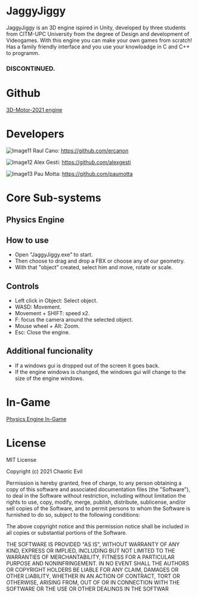 # JaggyJiggy

JaggyJiggy is an 3D engine ispired in Unity, developed by three students from CITM-UPC University from the degree of Design and development of Videogames.
With this engine you can make your own games from scratch! 
Has a family friendly interface and you use your knowloadge in C and C++ to programm.
### DISCONTINUED.

# Github

 <a href="https://github.com/ercanon/3D-Motor-2021">3D-Motor-2021 engine</a> 
 
# Developers

![Image11](docs/raul.jpg)
Raul Cano:  https://github.com/ercanon

![Image12](docs/alex.jpg)
Alex Gesti: https://github.com/alexgesti

![Image13](docs/pau.jpeg)
Pau Motta: https://github.com/paumotta

# Core Sub-systems



## Physics Engine



## How to use

- Open "JaggyJiggy.exe" to start.
- Then choose to drag and drop a FBX or choose any of our geometry.
- With that "object" created, select him and move, rotate or scale.

## Controls

- Left click in Object: Select object.
- WASD: Movement.
- Movement + SHIFT: speed x2.
- F: focus the camera around the selected object.
- Mouse wheel + Alt: Zoom.
- Esc: Close the engine.

## Additional funcionality

- If a windows gui is dropped out of the screen it goes back.
- If the engine windows is changed, the windows gui will change to the size of the engine windows.

# In-Game


[Physics Engine In-Game](https://forums.rpgmakerweb.com/index.php?threads/enemy-ai-design.124200/)

# License

MIT License

Copyright (c) 2021 Chaotic Evil

Permission is hereby granted, free of charge, to any person obtaining a copy of this software and associated documentation files (the "Software"), to deal in the Software without restriction, including without limitation the rights to use, copy, modify, merge, publish, distribute, sublicense, and/or sell copies of the Software, and to permit persons to whom the Software is furnished to do so, subject to the following conditions:

The above copyright notice and this permission notice shall be included in all copies or substantial portions of the Software.

THE SOFTWARE IS PROVIDED "AS IS", WITHOUT WARRANTY OF ANY KIND, EXPRESS OR IMPLIED, INCLUDING BUT NOT LIMITED TO THE WARRANTIES OF MERCHANTABILITY, FITNESS FOR A PARTICULAR PURPOSE AND NONINFRINGEMENT. IN NO EVENT SHALL THE AUTHORS OR COPYRIGHT HOLDERS BE LIABLE FOR ANY CLAIM, DAMAGES OR OTHER LIABILITY, WHETHER IN AN ACTION OF CONTRACT, TORT OR OTHERWISE, ARISING FROM, OUT OF OR IN CONNECTION WITH THE SOFTWARE OR THE USE OR OTHER DEALINGS IN THE SOFTWAR
